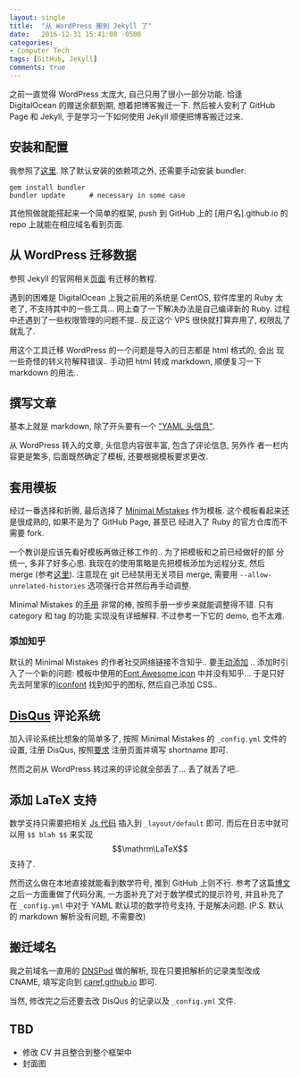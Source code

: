 ```yaml
---
layout: single
title:  "从 WordPress 搬到 Jekyll 了"
date:   2016-12-31 15:41:00 -0500
categories:
- Computer Tech
tags: [GitHub, Jekyll]
comments: true
---
```

之前一直觉得 WordPress 太庞大, 自己只用了很小一部分功能. 恰逢
DigitalOcean 的赠送余额到期, 想着把博客搬迁一下. 然后被人安利了 GitHub
Page 和 Jekyll, 于是学习一下如何使用 Jekyll 顺便把博客搬迁过来. 

## 安装和配置 ##
我参照了[这里](http://cenalulu.github.io/jekyll/how-to-build-a-blog-using-jekyll-markdown/).
除了默认安装的依赖项之外, 还需要手动安装 bundler: 

	gem install bundler
	bundler update      # necessary in some case

其他照做就能搭起来一个简单的框架, push 到 GitHub 上的
[用户名].github.io 的 repo 上就能在相应域名看到页面. 

## 从 WordPress 迁移数据 ##
参照 Jekyll 的官网相关[页面](http://import.jekyllrb.com/docs/wordpress/)
有迁移的教程. 

遇到的困难是 DigitalOcean 上我之前用的系统是 CentOS, 软件库里的 Ruby
太老了, 不支持其中的一些工具... 网上查了一下解决办法是自己编译新的 Ruby. 
过程中还遇到了一些权限管理的问题不提.. 反正这个 VPS 很快就打算弃用了,
权限乱了就乱了. 

用这个工具迁移 WordPress 的一个问题是导入的日志都是 html 格式的, 会出
现一些奇怪的转义符解释错误.. 手动把 html 转成 markdown, 顺便复习一下
markdown 的用法..

## 撰写文章 ##
基本上就是 markdown, 除了开头要有一个 ["YAML 头信息"](http://jekyllcn.com/docs/posts/). 

从 WordPress 转入的文章, 头信息内容很丰富, 包含了评论信息, 另外作
者一栏内容更是繁多, 后面既然确定了模板, 还要根据模板要求更改. 

## 套用模板 ##
经过一番选择和折腾, 最后选择了 [Minimal Mistakes](https://mmistakes.github.io/minimal-mistakes/Misa)
作为模板. 这个模板看起来还是很成熟的, 如果不是为了 GitHub Page, 甚至已
经进入了 Ruby 的官方仓库而不需要 fork. 

一个教训是应该先看好模板再做迁移工作的.. 为了把模板和之前已经做好的部
分统一, 多非了好多心思. 我现在的使用策略是先把模板添加为远程分支, 然后
merge (参考[这里](http://blog.csdn.net/gouboft/article/details/8450696)). 
注意现在 git 已经禁用无关项目 merge, 需要用 `--allow-unrelated-histories` 
选项强行合并然后再手动调整. 

Minimal Mistakes 的[手册](https://mmistakes.github.io/minimal-mistakes/docs/quick-start-guide/)
非常的棒, 按照手册一步步来就能调整得不错. 只有 category 和 tag 的功能
实现没有详细解释. 不过参考一下它的 demo, 也不太难. 

### 添加知乎 ###
默认的 Minimal Mistakes 的作者社交网络链接不含知乎.. 要[手动添加](https://mmistakes.github.io/minimal-mistakes/docs/layouts/#author-profile)
.. 添加时引入了一个新的问题: 模板中使用的[Font Awesome icon](http://fontawesome.io/icons/)
中并没有知乎... 于是只好先去阿里家的[iconfont](http://iconfont.cn/plus)
找到知乎的图标, 然后自己添加 CSS.. 

## [DisQus](https://disqus.com/) 评论系统 ##
加入评论系统比想象的简单多了, 按照 Minimal Mistakes 的 `_config.yml`
文件的设置, 注册 DisQus, 按照[要求](https://help.disqus.com/customer/portal/articles/466208-what-s-a-shortname-)
注册页面并填写 shortname 即可. 

然而之前从 WordPress 转过来的评论就全部丢了... 丢了就丢了吧.. 

## 添加 LaTeX 支持 ## 
数学支持只需要把相关 [Js 代码](https://jekyllrb.com/docs/extras/) 
插入到 `_layout/default` 即可. 而后在日志中就可以用 `$$ blah $$` 
来实现 $$\mathrm\LaTeX$$ 支持了.

然而这么做在本地直接就能看到数学符号, 推到 GitHub 上则不行. 
参考了这篇[博文](http://haixing-hu.github.io/programming/2013/09/20/how-to-use-mathjax-in-jekyll-generated-github-pages/)
之后一方面重做了代码分离, 一方面补充了对于数学模式的提示符号, 
并且补充了在 `_config.yml` 中对于 YAML 默认项的数学符号支持, 
于是解决问题. (P.S. 默认的 markdown 解析没有问题, 不需要改) 


## 搬迁域名 ##
我之前域名一直用的 [DNSPod](https://www.dnspod.cn/) 做的解析, 
现在只要把解析的记录类型改成 CNAME, 填写定向到
[caref.github.io](https://caref.github.io) 即可. 

当然, 修改完之后还要去改 DisQus 的记录以及 `_config.yml` 文件.  

## TBD ## 
- 修改 CV 并且整合到整个框架中
- 封面图

